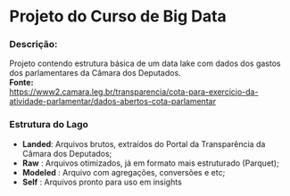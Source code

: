 # Projeto do Curso de Big Data
### Descrição:
Projeto contendo estrutura básica de um data lake com dados dos gastos dos parlamentares da Câmara dos Deputados.<br>
__Fonte:__ <br>
https://www2.camara.leg.br/transparencia/cota-para-exercicio-da-atividade-parlamentar/dados-abertos-cota-parlamentar

### Estrutura do Lago
* __Landed__: Arquivos brutos, extraídos do Portal da Transparência da Câmara dos Deputados;
* __Raw__ : Arquivos otimizados, já em formato mais estruturado (Parquet);
* __Modeled__ : Arquivo com agregações, conversões e etc;
* __Self__ : Arquivos pronto para uso em insights

